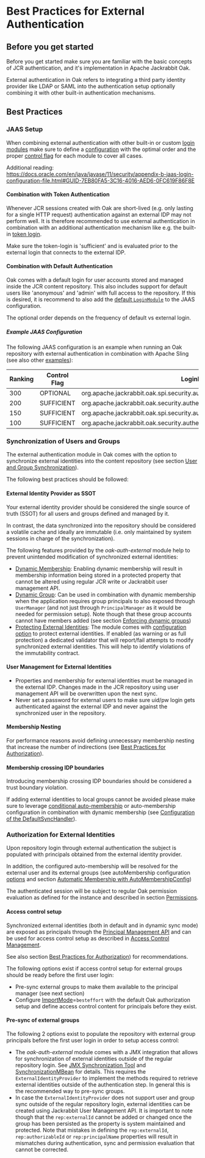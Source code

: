 <!--
   Licensed to the Apache Software Foundation (ASF) under one or more
   contributor license agreements.  See the NOTICE file distributed with
   this work for additional information regarding copyright ownership.
   The ASF licenses this file to You under the Apache License, Version 2.0
   (the "License"); you may not use this file except in compliance with
   the License.  You may obtain a copy of the License at

       http://www.apache.org/licenses/LICENSE-2.0

   Unless required by applicable law or agreed to in writing, software
   distributed under the License is distributed on an "AS IS" BASIS,
   WITHOUT WARRANTIES OR CONDITIONS OF ANY KIND, either express or implied.
   See the License for the specific language governing permissions and
   limitations under the License.
-->

# Best Practices for External Authentication

<!-- MACRO{toc} -->

## Before you get started

Before you get started make sure you are familiar with the basic concepts of JCR authentication, and it's implementation 
in Apache Jackrabbit Oak.

External authentication in Oak refers to integrating a third party identity provider like LDAP or SAML into the 
authentication setup optionally combining it with other built-in authentication mechanisms.

## Best Practices 

### JAAS Setup

When combining external authentication with other built-in or custom 
[login modules](https://docs.oracle.com/en/java/javase/11/docs/api/java.base/javax/security/auth/spi/LoginModule.html) 
make sure to define a 
[configuration](https://docs.oracle.com/en/java/javase/11/docs/api/java.base/javax/security/auth/login/Configuration.html) 
with the optimal order and the proper [control flag](https://docs.oracle.com/en/java/javase/11/docs/api/java.base/javax/security/auth/login/AppConfigurationEntry.LoginModuleControlFlag.html) 
for each module to cover all cases.

Additional reading: https://docs.oracle.com/en/java/javase/11/security/appendix-b-jaas-login-configuration-file.html#GUID-7EB80FA5-3C16-4016-AED6-0FC619F86F8E

#### Combination with Token Authentication

Whenever JCR sessions created with Oak are short-lived (e.g. only lasting for a single HTTP request) authentication 
against an external IDP may not perform well. It is therefore recommended to use external authentication in combination 
with an additional authentication mechanism like e.g. the built-in [token login](../tokenmanagement.html).

Make sure the token-login is 'sufficient' and is evaluated prior to the external login that connects to the external IDP.

#### Combination with Default Authentication

Oak comes with a default login for user accounts stored and managed inside the JCR content repository. This also includes 
support for default users like 'anonymous' and 'admin' with full access to the repository. If this is 
desired, it is recommend to also add the [default `LoginModule`](../default.html#uid_pw) to the JAAS configuration.

The optional order depends on the frequency of default vs external login.

##### Example JAAS Configuration

The following JAAS configuration is an example when running an Oak repository with external authentication 
in combination with Apache Sling (see also other [examples](externallogin_examples.html)):

| Ranking | Control Flag | LoginModule Class Name |
|---------|--------------|------------------------|
| 300     | OPTIONAL     | org.apache.jackrabbit.oak.spi.security.authentication.GuestLoginModule |
| 200     | SUFFICIENT   | org.apache.jackrabbit.oak.security.authentication.token.TokenLoginModule | 
| 150     | SUFFICIENT   | org.apache.jackrabbit.oak.spi.security.authentication.external.impl.ExternalLoginModuleFactory |
| 100     | SUFFICIENT   | org.apache.jackrabbit.oak.security.authentication.user.LoginModuleImpl |

### Synchronization of Users and Groups

The external authentication module in Oak comes with the option to synchronize external identities into the content 
repository (see section [User and Group Synchronization](../usersync.html)).

The following best practices should be followed:

#### External Identity Provider as SSOT

Your external identity provider should be considered the single source of truth (SSOT) for all users and groups defined 
and managed by it. 

In contrast, the data synchronized into the repository should be considered a volatile cache and ideally 
are immutable (i.e. only maintained by system sessions in charge of the synchronization). 

The following features provided by the _oak-auth-external_ module help to prevent unintended modification of synchronized 
external identities:

- [Dynamic Membership](defaultusersync.html#dynamic_membership): Enabling dynamic membership will result in membership information being stored in 
a protected property that cannot be altered using regular JCR write or Jackrabbit user management API. 
- [Dynamic Group](defaultusersync.html#dynamic_groups): Can be used in combination with dynamic membership when the application requires group principals 
to also exposed through `UserManager` (and not just through `PrincipalManager` as it would be needed for permission setup).
Note though that these group accounts cannot have members added (see section [Enforcing dynamic groups](defaultusersync.html#enforcing_dynamic_groups))
- [Protecting External Identities](defaultusersync.html#protect_external_identities): The module comes with [configuration 
 option](defaultusersync.html#configuration_principals) to protect external identities. If enabled (as warning or as full 
 protection) a dedicated validator that will report/fail attempts to modify synchronized external identities. This will 
 help to identify violations of the immutability contract.
 
#### User Management for External Identities

- Properties and membership for external identities must be managed in the external IDP. Changes made in the JCR repository 
using user management API will be overwritten upon the next sync.
- Never set a password for external users to make sure uid/pw login gets authenticated against the external IDP and never 
against the synchronized user in the repository.

#### Membership Nesting

For performance reasons avoid defining unnecessary membership nesting that increase the number of indirections (see 
[Best Practices for Authorization](../../authorization/bestpractices.html)).

#### Membership crossing IDP boundaries

Introducing membership crossing IDP boundaries should be considered a trust boundary violation.

If adding external identities to local groups cannot be avoided please make sure to leverage 
[conditional auto-membership](defaultusersync.html#configuration_automembership) 
or auto-membership configuration in combination with dynamic membership (see 
[Configuration of the DefaultSyncHandler](defaultusersync.html#configuration_sync_handler)).

### Authorization for External Identities

Upon repository login through external authentication the subject is populated with principals obtained from the 
external identity provider. 

In addition, the configured auto-membership will be resolved for the external user and its external groups (see 
autoMembership configuration [options](defaultusersync.html#configuration_sync_handler) and section [Automatic Membership with AutoMembershipConfig](defaultusersync.html#configuration_automembership))

The authenticated session will be subject to regular Oak permission evaluation as defined for the instance and 
described in section [Permissions](../../permission.html). 

#### Access control setup

Synchronized external identities (both in default and in dynamic sync mode) are exposed as principals through the 
[Principal Management API](../../principal.html) and can be used for access control setup as described 
in [Access Control Management](../../accesscontrol.html).

See also section [Best Practices for Authorization](../../authorization/bestpractices.html)) for recommendations.

The following options exist if access control setup for external groups should be ready before the first user login:

- Pre-sync external groups to make them available to the principal manager (see next section)
- Configure [ImportMode](../../accesscontrol/default.html#configuration)=`besteffort` with the default Oak 
  authorization setup and define access control content for principals before they exist.
  
#### Pre-sync of external groups

The following 2 options exist to populate the repository with external group principals before the first user login in 
order to setup access control:

- The _oak-auth-external_ module comes with a JMX integration that allows for synchronization of external identities outside 
of the regular repository login. See [JMX Synchronization Tool](../usersync.html#jmx-synchronization-tool) and
[SynchronizationMBean](https://jackrabbit.apache.org/oak/docs/apidocs/org/apache/jackrabbit/oak/spi/security/authentication/external/impl/jmx/SynchronizationMBean.html) 
for details. This requires the `ExternalIdentityProvider` to implement the methods required to retrieve external 
identities outside of the authentication step. In general this is the recommended way to pre-sync groups.
- In case the `ExternalIdentityProvider` does not support user and group sync outside of the regular 
repository login, external identities can be created using Jackrabbit User Management API. It is important to note though
that the `rep:externalId` cannot be added or changed once the group has been persisted as the property is system maintained 
and protected. Note that mistakes in defining the `rep:externalId`, `rep:authorizableId` or `rep:principalName` properties 
will result in mismatches during authentication, sync and permission evaluation that cannot be corrected.
